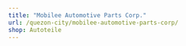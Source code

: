 ```yaml
---
title: "Mobilee Automotive Parts Corp."
url: /quezon-city/mobilee-automotive-parts-corp/
shop: Autoteile
---
```

